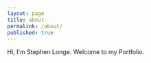 ```yaml
---
layout: page
title: about
permalink: /about/
published: true
---
```


Hi, I'm Stephen Longe. Welcome to my Portfolio.
